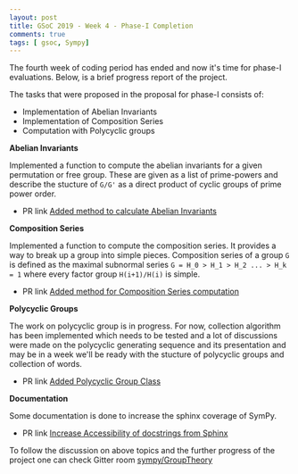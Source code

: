 ```yaml
---
layout: post
title: GSoC 2019 - Week 4 - Phase-I Completion
comments: true
tags: [ gsoc, Sympy]
---
```


The fourth week of coding period has ended and now it's time for phase-I evaluations. Below, is a brief progress report of the project.

The tasks that were proposed in the proposal for phase-I consists of:
 - Implementation of Abelian Invariants
 - Implementation of Composition Series
 - Computation with Polycyclic groups

**Abelian Invariants**

Implemented a function to compute the abelian invariants for a given permutation or free group. These are given as a list of prime-powers and describe the stucture of `G/G'` as a direct product of cyclic groups of prime power order.

 - PR link [Added method to calculate Abelian Invariants](https://github.com/sympy/sympy/pull/16670)

**Composition Series**

Implemented a function to compute the composition series. It provides a way to break up a group into simple pieces. Composition series of a group `G` is defined as the maximal subnormal series `G = H_0 > H_1 > H_2 ... > H_k = 1` where every factor group `H(i+1)/H(i)` is simple.

 - PR link [Added method for Composition Series computation](https://github.com/sympy/sympy/pull/16881)

**Polycyclic Groups**

The work on polycyclic group is in progress. For now, collection algorithm has been implemented which needs to be tested and a lot of discussions were made on the polycyclic generating sequence and its presentation and may be in a week we'll be ready with the stucture of polycyclic groups and collection of words.

 - PR link [Added Polycyclic Group Class](https://github.com/sympy/sympy/pull/16991)

**Documentation**

Some documentation is done to increase the sphinx coverage of SymPy.

 - PR link [Increase Accessibility of docstrings from Sphinx](https://github.com/sympy/sympy/pull/16809)

To follow the discussion on above topics and the further progress of the project one can check Gitter room [sympy/GroupTheory](https://gitter.im/sympy/GroupTheory) 

